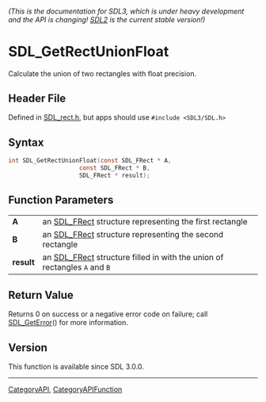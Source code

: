 ###### (This is the documentation for SDL3, which is under heavy development and the API is changing! [SDL2](https://wiki.libsdl.org/SDL2/) is the current stable version!)
# SDL_GetRectUnionFloat

Calculate the union of two rectangles with float precision.

## Header File

Defined in [SDL_rect.h](https://github.com/libsdl-org/SDL/blob/main/include/SDL3/SDL_rect.h), but apps should use `#include <SDL3/SDL.h>`

## Syntax

```c
int SDL_GetRectUnionFloat(const SDL_FRect * A,
                    const SDL_FRect * B,
                    SDL_FRect * result);

```

## Function Parameters

|                |                                                                                        |
| -------------- | -------------------------------------------------------------------------------------- |
| **A**          | an [SDL_FRect](SDL_FRect) structure representing the first rectangle                   |
| **B**          | an [SDL_FRect](SDL_FRect) structure representing the second rectangle                  |
| **result**     | an [SDL_FRect](SDL_FRect) structure filled in with the union of rectangles `A` and `B` |

## Return Value

Returns 0 on success or a negative error code on failure; call
[SDL_GetError](SDL_GetError)() for more information.

## Version

This function is available since SDL 3.0.0.

----
[CategoryAPI](CategoryAPI), [CategoryAPIFunction](CategoryAPIFunction)

